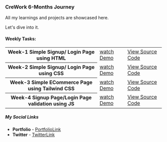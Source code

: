 ### CreWork 6-Months Journey

All my learnings and projects are showcased here.

Let's dive into it.

#### Weekly Tasks:


  <table>
    <tr>
      <th>Week-1 Simple Signup/ Login Page using HTML</th>
      <td><a href="https://github.com/shanolhere/CreWork/tree/main/week-1#sign-up-page">watch Demo</a></td>
      <td><a href="https://github.com/shanolhere/CreWork/tree/main/week-1">View Source Code</a></td>
    </tr>
    <tr>
      <th>Week-2 Simple Signup/ Login Page using CSS</th>
      <td><a href="https://github.com/shanolhere/CreWork/tree/main/week-2#sign-up-page">watch Demo</a></td>
      <td><a href="https://github.com/shanolhere/CreWork/tree/main/week-2">View Source Code</a></td>
    </tr>
    <tr>
      <th>Week-3 Simple ECommerce Page using Tailwind CSS</th>
      <td><a href="https://sneakers4her.netlify.app/">watch Demo</a></td>
      <td><a href="https://github.com/shanolhere/CreWork/tree/main/week-3">View Source Code</a></td>
    </tr>
    <tr>
      <th>Week-4 Signup Page/Login Page validation using JS</th>
      <td><a href="https://github.com/shanolhere/CreWork/tree/main/week-4#output">watch Demo</a></td>
      <td><a href="https://github.com/shanolhere/CreWork/tree/main/week-4">View Source Code</a></td>
    </tr>

</table>

##### **My Social Links**

- **Portfolio**  - [PortfolioLink](https://sabiya.netlify.app/)
- **Twitter** - [TwitterLink](https://twitter.com/nerd_fswd)

